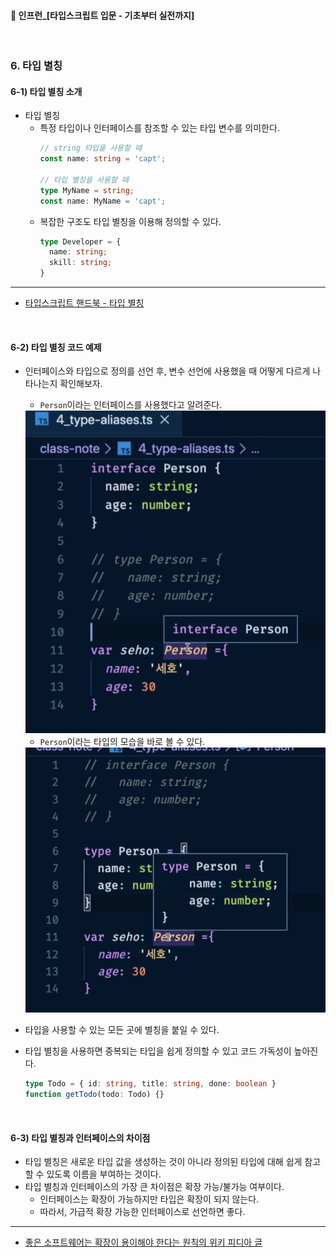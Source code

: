 ####  🚀 인프런_[타입스크립트 입문 - 기초부터 실전까지]
<br/>

### 6. 타입 별칭
#### 6-1) 타입 별칭 소개
- 타입 별칭
	- 특정 타입이나 인터페이스를 참조할 수 있는 타입 변수를 의미한다.
		```typescript
		// string 타입을 사용할 때
		const name: string = 'capt';

		// 타입 별칭을 사용할 때
		type MyName = string;
		const name: MyName = 'capt';
		```
	- 복잡한 구조도 타입 별칭을 이용해 정의할 수 있다.
		```typescript
		type Developer = {
		  name: string;
		  skill: string;
		}
		```
***
- [타입스크립트 핸드북 - 타입 별칭](https://joshua1988.github.io/ts/guide/type-alias.html)

<br/>

#### 6-2) 타입 별칭 코드 예제
- 인터페이스와 타입으로 정의를 선언 후, 변수 선언에 사용했을 때 어떻게 다르게 나타나는지 확인해보자.
	- `Person`이라는 인터페이스를 사용했다고 알려준다.
	
	<img src="./imgs/6-2-1.png" width="500"/>
	
	<br/>

	- `Person`이라는 타입의 모습을 바로 볼 수 있다.
	
	<img src="./imgs/6-2-2.png" width="500"/>



- 타입을 사용할 수 있는 모든 곳에 별칭을 붙일 수 있다.
- 타입 별칭을 사용하면 중복되는 타입을 쉽게 정의할 수 있고 코드 가독성이 높아진다.
	```typescript
	type Todo = { id: string, title: string, done: boolean }
	function getTodo(todo: Todo) {}
	```

<br/>

#### 6-3) 타입 별칭과 인터페이스의 차이점
- 타입 별칭은 새로운 타입 값을 생성하는 것이 아니라 정의된 타입에 대해 쉽게 참고할 수 있도록 이름을 부여하는 것이다.
- 타입 별칭과 인터페이스의 가장 큰 차이점은 확장 가능/불가능 여부이다. 
	- 인터페이스는 확장이 가능하지만 타입은 확장이 되지 않는다. 
	- 따라서, 가급적 확장 가능한 인터페이스로 선언하면 좋다.
***
-   [좋은 소프트웨어는 확장이 용이해야 한다는 원칙의 위키 피디아 글](https://en.wikipedia.org/wiki/Open%E2%80%93closed_principle)
